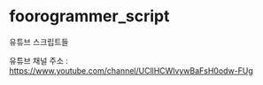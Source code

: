 # foorogrammer_script
유튜브 스크립트들

유튜브 채널 주소 : https://www.youtube.com/channel/UCllHCWlvywBaFsH0odw-FUg
